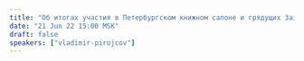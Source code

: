 ```yaml
---
title: "Об итогах участия в Петербургском книжном салоне и грядущих Зазнобинских чтениях"
date: "21 Jun 22 15:00 MSK"
draft: false
speakers: ["vladimir-pirojcov"]
---
```

